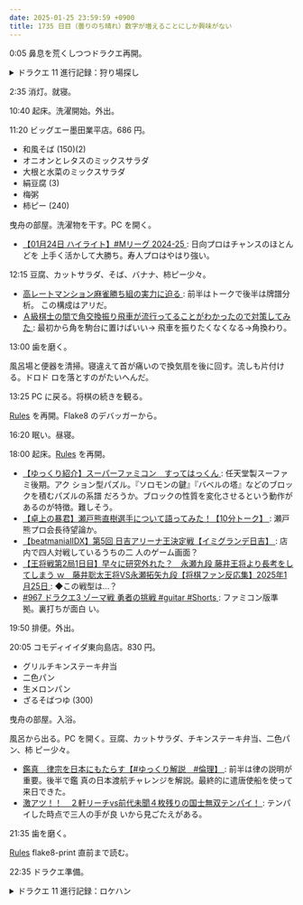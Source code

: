 ```yaml
---
date: 2025-01-25 23:59:59 +0900
title: 1735 日目（曇りのち晴れ）数字が増えることにしか興味がない
---
```


0:05 鼻息を荒くしつつドラクエ再開。

<details><summary>ドラクエ 11 進行記録：狩り場探し</summary>
<p>まずはちからのたね稼ぎで確率が上がったかどうかを確かめる。
計算どおりなら 8 パーセントは上がっていて欲しい。
元々かなりの頻度で宝箱を得られていたから感じられないが、悪くないのも確かなのでこれで稼ぎを続行する。</p>

<p>種狩り場探し。命のきのみは天馬の塔が最善と考えられる。
ゾンビと狛犬が宝箱を出す。特に後者は確率が高めに感じられる。
命のきのみは最大 HP を 5 上げる。</p>

<p>道具袋にあったうつくしそうを食ったら称号が増えた。なんだこれは。
シメのちからのたね稼ぎ。カミュを最低 400 にはしたい。</p>
</details>

2:35 消灯。就寝。

10:40 起床。洗濯開始。外出。

11:20 ビッグエー墨田業平店。686 円。

* 和風そば (150)(2)
* オニオンとレタスのミックスサラダ
* 大根と水菜のミックスサラダ
* 絹豆腐 (3)
* 梅粥
* 柿ピー (240)

曳舟の部屋。洗濯物を干す。PC を開く。

* [【01月24日 ハイライト】#Mリーグ 2024-25
  ](https://www.youtube.com/watch?v=QiGsuERXtPU): 日向プロはチャンスのほとんどを
  上手く活かして大勝ち。寿人プロはやはり強い。

12:15 豆腐、カットサラダ、そば、バナナ、柿ピー少々。

* [高レートマンション麻雀勝ち組の実力に迫る
  ](https://www.youtube.com/watch?v=pSSEYENzDjY): 前半はトークで後半は牌譜分析。
  この構成はアリだ。
* [Ａ級棋士の間で角交換振り飛車が流行ってることがわかったので対策してみた
  ](https://www.youtube.com/watch?v=Phqr6z0XKPo): 最初から角を駒台に置けばいい→
  飛車を振りたくなくなる→角換わり。

13:00 歯を磨く。

風呂場と便器を清掃。寝違えて首が痛いので換気扇を後に回す。流しも片付ける。ドロド
ロを落とすのがたいへんだ。

13:25 PC に戻る。将棋の続きを観る。

[Rules] を再開。Flake8 のデバッガーから。

16:20 眠い。昼寝。

18:00 起床。[Rules] を再開。

* [【ゆっくり紹介】スーパーファミコン　すってはっくん
  ](https://www.youtube.com/watch?v=vaSoMbCF7uw): 任天堂製スーファミ後期。アク
  ション型パズル。『ソロモンの鍵』『バベルの塔』などのブロックを積むパズルの系譜
  だろうか。ブロックの性質を変化させるという動作があるのが特徴。難しそう。
* [【卓上の暴君】瀬戸熊直樹選手について語ってみた！【10分トーク】
  ](https://www.youtube.com/watch?v=sbgJXM4dptc): 瀬戸熊プロ会長待望論か。
* [【beatmaniaIIDX】第5回 日吉アリーナ王決定戦【イミグランデ日吉】
  ](https://www.youtube.com/watch?v=c4T4xSQ6nx8): 店内で四人対戦しているうちの二
  人のゲーム画面？
* [【王将戦第2局1日目】早々に研究外れた？　永瀬九段 藤井王将より長考をしてしまう
  ｗ　藤井聡太王将VS永瀬拓矢九段【将棋ファン反応集】2025年1月25日
  ](https://www.youtube.com/watch?v=OOWjmT4YvNs): ◆この戦型は…？
* [#967 ドラクエ3 ゾーマ戦 勇者の挑戦 #guitar #Shorts
  ](https://www.youtube.com/watch?v=RBRFX746T8E): ファミコン版準拠。裏打ちが面白
  い。

19:50 排便。外出。

20:05 コモディイイダ東向島店。830 円。

* グリルチキンステーキ弁当
* 二色パン
* 生メロンパン
* ざるそばつゆ (300)

曳舟の部屋。入浴。

風呂から出る。PC を開く。豆腐、カットサラダ、チキンステーキ弁当、二色パン、柿
ピー少々。

* [鑑真　律宗を日本にもたらす【#ゆっくり解説　#倫理】
  ](https://www.youtube.com/watch?v=twM7wUxtBIE): 前半は律の説明が重要。後半で鑑
  真の日本渡航チャレンジを解説。最終的に遣唐使船を使って来日できた。
* [激アツ！！　２軒リーチvs前代未聞４枚残りの国士無双テンパイ！
  ](https://www.youtube.com/watch?v=q3nAbB542zI): テンパイした時点で三人の手が良
  いから見ごたえがある。

21:35 歯を磨く。

[Rules] flake8-print 直前まで読む。

22:35 ドラクエ準備。

<details><summary>ドラクエ 11 進行記録：ロケハン</summary>
<p>よろいの★打ち直しを完了する。称号ゲッツ。</p>

<p>種が欲しい。もっと欲しい。
討伐モンスターリストの地域別ページを見ながらめぼしいところへルーラで移動してそのへんの魔物を狩りまくる。
まもりのたねがキツいか。フォレストマスターくらいしか落とさない？</p>
</details>

[Rules]: <https://docs.astral.sh/ruff/rules/>
